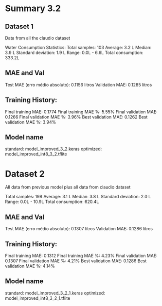 # Summary 3.2

## Dataset 1

Data from all the claudio dataset

Water Consumption Statistics:
Total samples: 103
Average: 3.2 L
Median: 3.9 L
Standard deviation: 1.9 L
Range: 0.0L - 6.6L
Total consumption: 333.2L

## MAE and Val

Test MAE (erro médio absoluto): 0.1156 litros
Validation MAE: 0.1285 litros

## Training History:

Final training MAE: 0.1774
Final training MAE %: 5.55%
Final validation MAE: 0.1266
Final validation MAE %: 3.96%
Best validation MAE: 0.1262
Best validation MAE %: 3.94%

## Model name

standard: model_improved_3_2.keras
optimized: model_improved_int8_3_2.tflite

# Dataset 2

All data from previous model plus all data from claudio dataset

Total samples: 198
Average: 3.1 L
Median: 3.8 L
Standard deviation: 2.0 L
Range: 0.0L - 10.9L
Total consumption: 620.4L

## MAE and Val

Test MAE (erro médio absoluto): 0.1307 litros
Validation MAE: 0.1286 litros

## Training History:

Final training MAE: 0.1312
Final training MAE %: 4.23%
Final validation MAE: 0.1307
Final validation MAE %: 4.21%
Best validation MAE: 0.1286
Best validation MAE %: 4.14%

## Model name

standard: model_improved_3_2_1.keras
optimized: model_improved_int8_3_2_1.tflite